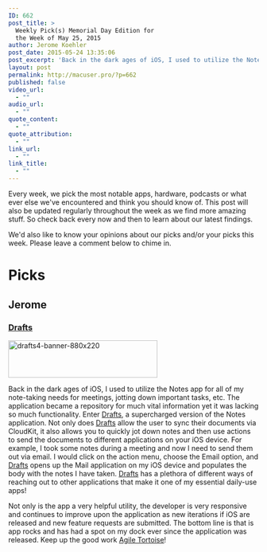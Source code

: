 ```yaml
---
ID: 662
post_title: >
  Weekly Pick(s) Memorial Day Edition for
  the Week of May 25, 2015
author: Jerome Koehler
post_date: 2015-05-24 13:35:06
post_excerpt: 'Back in the dark ages of iOS, I used to utilize the Notes app for all of my note-taking needs for meetings, jotting down important tasks, etc.  The application became a repository for much vital information yet it was lacking so much functionality.'
layout: post
permalink: http://macuser.pro/?p=662
published: false
video_url:
  - ""
audio_url:
  - ""
quote_content:
  - ""
quote_attribution:
  - ""
link_url:
  - ""
link_title:
  - ""
---
```

Every week, we pick the most notable apps, hardware, podcasts or what ever else we've encountered and think you should know of. This post will also be updated regularly throughout the week as we find more amazing stuff. So check back every now and then to learn about our latest findings.

We'd also like to know your opinions about our picks and/or your picks this week. Please leave a comment below to chime in.

# Picks

## Jerome
### [Drafts][1]
<a href="http://macuser.pro/wp-content/uploads/2015/05/drafts4-banner-880x220.png"><img src="http://macuser.pro/wp-content/uploads/2015/05/drafts4-banner-880x220-300x75.png" alt="drafts4-banner-880x220" width="300" height="75" class="alignnone size-medium wp-image-693" /></a>

Back in the dark ages of iOS, I used to utilize the Notes app for all of my note-taking needs for meetings, jotting down important tasks, etc.  The application became a repository for much vital information yet it was lacking so much functionality.  Enter [Drafts](http://agiletortoise.com/drafts/ "drafts"), a supercharged version of the Notes application.  Not only does [Drafts](http://agiletortoise.com/drafts/ "drafts") allow the user to sync their documents via CloudKit, it also allows you to quickly jot down notes and then use actions to send the documents to different applications on your iOS device.  For example, I took some notes during a meeting and now I need to send them out via email.  I would click on the action menu, choose the Email option, and [Drafts](http://agiletortoise.com/drafts/ "drafts") opens up the Mail application on my iOS device and populates the body with the notes I have taken.  [Drafts](http://agiletortoise.com/drafts/ "drafts") has a plethora of different ways of reaching out to other applications that make it one of my essential daily-use apps!

Not only is the app a very helpful utility, the developer is very responsive and continues to improve upon the application as new iterations if iOS are released and new feature requests are submitted.  The bottom line is that is app rocks and has had a spot on my dock ever since the application was released.  Keep up the good work [Agile Tortoise](http://agiletortoise.com "agile tortoise site")!

[1]: https://geo.itunes.apple.com/us/app/drafts-4-quickly-capture-notes/id905337691?mt=8&uo=6&at=1l3v3UY
